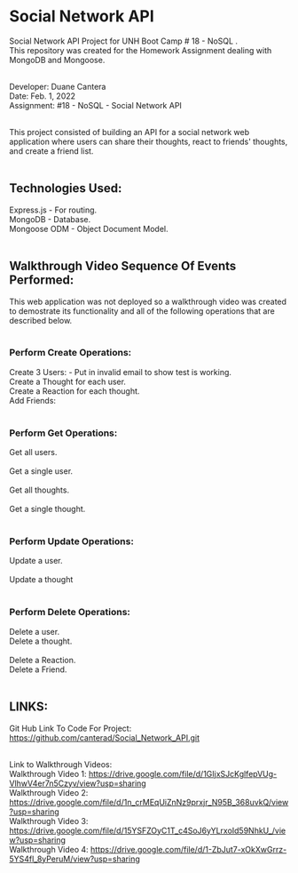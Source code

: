 # Social Network API

Social Network API Project for UNH Boot Camp # 18 - NoSQL .<br>
This repository was created for the Homework Assignment dealing with MongoDB and Mongoose.<br><br>

Developer: Duane Cantera<br>
Date: Feb. 1, 2022<br>
Assignment: #18 - NoSQL - Social Network API<br><br>

This project consisted of building an API for a social network web application where users can share
their thoughts, react to friends' thoughts, and create a friend list.<br><br>

## Technologies Used:
Express.js - For routing.<br>
MongoDB - Database.<br>
Mongoose ODM - Object Document Model.
<br><br>

## Walkthrough Video Sequence Of Events Performed:

This web application was not deployed so a walkthrough video was created to demostrate
its functionality and all of the following operations that are described below.<br><br>

### Perform Create Operations:
Create 3 Users: -  Put in invalid email to show test is working.<br>
Create a Thought for each user.<br>
Create a Reaction for each thought.<br>
Add Friends:<br><br>

### Perform Get Operations:
Get all users.<br> 		
Get a single user.<br> 	 
Get all thoughts.<br>	
Get a single thought.<br><br>

### Perform Update Operations:
Update a user.<br>		
Update a thought<br><br>	

### Perform Delete Operations:
Delete a user.<br>
Delete a thought.<br>	
Delete a Reaction.<br>
Delete a Friend.<br><br>

## LINKS:

Git Hub Link To Code For Project:<br> 
https://github.com/canterad/Social_Network_API.git
<br><br>

Link to Walkthrough Videos:<br>
Walkthrough Video 1: https://drive.google.com/file/d/1GIjxSJcKglfepVUg-VlhwV4er7n5Czyv/view?usp=sharing<br>
Walkthrough Video 2: https://drive.google.com/file/d/1n_crMEqUiZnNz9prxjr_N95B_368uvkQ/view?usp=sharing<br>
Walkthrough Video 3: https://drive.google.com/file/d/15YSFZOyC1T_c4SoJ6yYLrxoId59NhkU_/view?usp=sharing<br>
Walkthrough Video 4: https://drive.google.com/file/d/1-ZbJut7-xOkXwGrrz-5YS4fl_8yPeruM/view?usp=sharing
